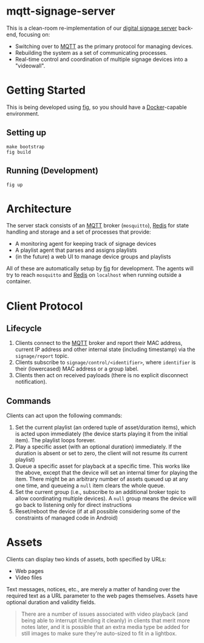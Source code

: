 # mqtt-signage-server

This is a clean-room re-implementation of our [digital signage server][dss] back-end, focusing on:

* Switching over to [MQTT][mqtt] as the primary protocol for managing devices.
* Rebuilding the system as a set of communicating processes.
* Real-time control and coordination of multiple signage devices into a "videowall".

# Getting Started

This is being developed using [fig][fig], so you should have a [Docker][d]-capable environment.

## Setting up

```
make bootstrap
fig build
```

## Running (Development)

```
fig up
```

# Architecture

The server stack consists of an [MQTT][mqtt] broker (`mosquitto`), [Redis][r] for state handling and storage and a set of processes that provide:

* A monitoring agent for keeping track of signage devices 
* A playlist agent that parses and assigns playlists
* (in the future) a web UI to manage device groups and playlists

All of these are automatically setup by [fig][fig] for development. The agents will try to reach `mosquitto` and [Redis][r] on `localhost` when running outside a container.

# Client Protocol

## Lifecycle

1. Clients connect to the [MQTT][mqtt] broker and report their MAC address, current IP address and other internal state (including timestamp) via the `signage/report` topic.
2. Clients subscribe to `signage/control/<identifier>`, where `identifier` is their (lowercased) MAC address or a group label.
3. Clients then act on received payloads (there is no explicit disconnect notification).

## Commands

Clients can act upon the following commands:

1. Set the current playlist (an ordered tuple of asset/duration items), which is acted upon immediately (the device starts playing it from the initial item). The playlist loops forever.
2. Play a specific asset (with an optional duration) immediately. If the duration is absent or set to zero, the client will not resume its current playlist)
3. Queue a specific asset for playback at a specific time. This works like the above, except that the device will set an internal timer for playing the item. There might be an arbitrary number of assets queued up at any one time, and queueing a `null` item clears the whole queue.
4. Set the current group (i.e., subscribe to an additional broker topic to allow coordinating multiple devices). A `null` group means the device will go back to listening only for direct instructions
5. Reset/reboot the device (if at all possible considering some of the constraints of managed code in Android)

# Assets

Clients can display two kinds of assets, both specified by URLs:

* Web pages
* Video files

Text messages, notices, etc., are merely a matter of handing over the required text as a URL parameter to the web pages themselves. Assets have optional duration and validity fields.

> There are a number of issues associated with video playback (and being able to interrupt it/ending it cleanly) in clients that merit more notes later, and it is possible that an extra media type be added for still images to make sure they're auto-sized to fit in a lightbox.

[mqtt]: http://www.mqtt.org
[dss]: http://github.com/sapo/digital-signage-server
[fig]: http://www.fig.sh
[d]: http://www.docker.com
[r]: http://redis.io

